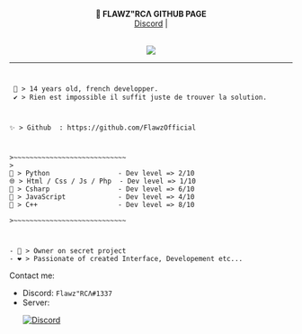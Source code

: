 <p align='center'>
  <b>🔭 FLAWZ"RCΛ GITHUB PAGE</b><br>
  <a href="https://discord.gg/g4NeWbVFgS">Discord</a> |
</p>

<p align="center"><br>
  <a href="https://github.com/FlawzOfficial">
    <img src="https://discord.c99.nl/widget/theme-1/819563526103629824.png"/>
     </a>
</p>

--- 
#
```diff
 💬 > 14 years old, french developper.
 ✔️ > Rien est impossible il suffit juste de trouver la solution.
```
#
```
✨ > Github  : https://github.com/FlawzOfficial
```
#
```
>~~~~~~~~~~~~~~~~~~~~~~~~~~~~
>
🐍 > Python                 - Dev level => 2/10
🌐 > Html / Css / Js / Php  - Dev level => 1/10
🌌 > Csharp                 - Dev level => 6/10
🌟 > JavaScript             - Dev level => 4/10
🌌 > C++                    - Dev level => 8/10

>~~~~~~~~~~~~~~~~~~~~~~~~~~~~

```
#
```
- 👀 > Owner on secret project
- ❤️ > Passionate of created Interface, Developement etc...
```

Contact me:
- Discord: `Flawz"RCΛ#1337`
- Server: <p><a href="https://discord.gg/g4NeWbVFgS" target="_blank" rel="nofollow noopener"><img src="https://discordapp.com/api/guilds/842765589557805098/widget.png?style=banner2" alt="Discord" /></a></p>

<br><br>
<p align="center">
